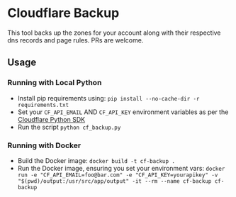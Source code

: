# Cloudflare Backup

This tool backs up the zones for your account along with their respective dns records and page rules. PRs are welcome.

## Usage

### Running with Local Python

* Install pip requirements using: `pip install --no-cache-dir -r requirements.txt`
* Set your `CF_API_EMAIL` AND `CF_API_KEY` environment variables as per the [Cloudflare Python SDK](https://github.com/cloudflare/python-cloudflare)
* Run the script `python cf_backup.py`

### Running with Docker

* Build the Docker image: `docker build -t cf-backup .`
* Run the Docker image, ensuring you set your environment vars: `docker run -e "CF_API_EMAIL=foo@bar.com" -e "CF_API_KEY=yourapikey" -v "$(pwd)/output:/usr/src/app/output" -it --rm --name cf-backup cf-backup`